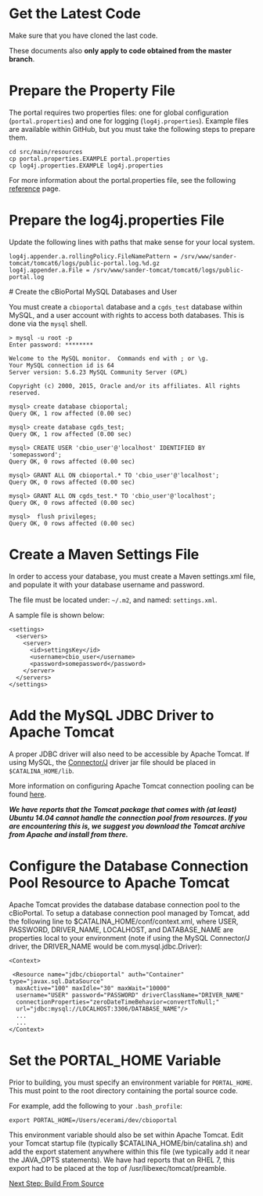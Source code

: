 # Get the Latest Code

Make sure that you have cloned the last code.

These documents also **only apply to code obtained from the master branch**.

# Prepare the Property File

The portal requires two properties files:  one for global configuration (`portal.properties`) and one for logging (`log4j.properties`).  Example files are available within GitHub, but you must take the following steps to prepare them.

    cd src/main/resources
    cp portal.properties.EXAMPLE portal.properties
    cp log4j.properties.EXAMPLE log4j.properties

For more information about the portal.properties file, see the following [reference](portal.properties-Reference.md) page.

# Prepare the log4j.properties File

Update the following lines with paths that make sense for your local system.

    log4j.appender.a.rollingPolicy.FileNamePattern = /srv/www/sander-tomcat/tomcat6/logs/public-portal.log.%d.gz
    log4j.appender.a.File = /srv/www/sander-tomcat/tomcat6/logs/public-portal.log

<a name='prepare_database'>
#  Create the cBioPortal MySQL Databases and User

You must create a `cbioportal` database and a `cgds_test` database within MySQL, and a user account with rights to access both databases.  This is done via the `mysql` shell.

    > mysql -u root -p
    Enter password: ********

    Welcome to the MySQL monitor.  Commands end with ; or \g.
    Your MySQL connection id is 64
    Server version: 5.6.23 MySQL Community Server (GPL)

    Copyright (c) 2000, 2015, Oracle and/or its affiliates. All rights reserved.

    mysql> create database cbioportal;
    Query OK, 1 row affected (0.00 sec)

    mysql> create database cgds_test;
    Query OK, 1 row affected (0.00 sec)

    mysql> CREATE USER 'cbio_user'@'localhost' IDENTIFIED BY 'somepassword';
    Query OK, 0 rows affected (0.00 sec)

    mysql> GRANT ALL ON cbioportal.* TO 'cbio_user'@'localhost';
    Query OK, 0 rows affected (0.00 sec)

    mysql> GRANT ALL ON cgds_test.* TO 'cbio_user'@'localhost';
    Query OK, 0 rows affected (0.00 sec)

    mysql>  flush privileges;
    Query OK, 0 rows affected (0.00 sec)

# Create a Maven Settings File

In order to access your database, you must create a Maven settings.xml file, and populate it with your database username and password.

The file must be located under:  `~/.m2`, and named:  `settings.xml`.

A sample file is shown below:

    <settings>
      <servers>
        <server>
          <id>settingsKey</id>
          <username>cbio_user</username>
          <password>somepassword</password>
        </server>
      </servers>
    </settings>

# Add the MySQL JDBC Driver to Apache Tomcat

A proper JDBC driver will also need to be accessible by Apache Tomcat.  If using MySQL, the [Connector/J](http://dev.mysql.com/downloads/connector/j/) driver jar file should be placed in `$CATALINA_HOME/lib`.

More information on configuring Apache Tomcat connection pooling can be found [here](http://tomcat.apache.org/tomcat-7.0-doc/jndi-datasource-examples-howto.html).

***We have reports that the Tomcat package that comes with (at least) Ubuntu 14.04 cannot handle the connection pool from resources.  If you are encountering this is, we suggest you download the Tomcat archive from Apache and install from there.***

# Configure the Database Connection Pool Resource to Apache Tomcat

Apache Tomcat provides the database database connection pool to the cBioPortal. To setup a database connection pool managed by Tomcat, add the following line to $CATALINA_HOME/conf/context.xml, where USER, PASSWORD, DRIVER_NAME, LOCALHOST, and DATABASE_NAME are properties local to your environment (note if using the MySQL Connector/J driver, the DRIVER_NAME would be com.mysql.jdbc.Driver):

    <Context>

     <Resource name="jdbc/cbioportal" auth="Container" type="javax.sql.DataSource"
      maxActive="100" maxIdle="30" maxWait="10000"
      username="USER" password="PASSWORD" driverClassName="DRIVER_NAME"
      connectionProperties="zeroDateTimeBehavior=convertToNull;"
      url="jdbc:mysql://LOCALHOST:3306/DATABASE_NAME"/>
      ...
      ...
    </Context>

# Set the PORTAL_HOME Variable

Prior to building, you must specify an environment variable for `PORTAL_HOME`.  This must point to the root directory containing the portal source code.

For example, add the following to your `.bash_profile`:

    export PORTAL_HOME=/Users/ecerami/dev/cbioportal

This environment variable should also be set within Apache Tomcat.  Edit your Tomcat startup file (typically $CATALINA_HOME/bin/catalina.sh) and add the export statement anywhere within this file (we typically add it near the JAVA_OPTS statements).  We have had reports that on RHEL 7, this export had to be placed at the top of /usr/libexec/tomcat/preamble.

[Next Step: Build From Source](Build-from-Source.md)
